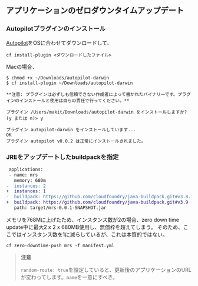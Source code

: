 ## アプリケーションのゼロダウンタイムアップデート

### Autopilotプラグインのインストール

[Autopilot](https://github.com/contraband/autopilot/releases)をOSに合わせてダウンロードして、

```
cf install-plugin <ダウンロードしたファイル>
```


Macの場合、

``` console
$ chmod +x ~/Downloads/autopilot-darwin 
$ cf install-plugin ~/Downloads/autopilot-darwin 

**注意: プラグインは必ずしも信頼できない作成者によって書かれたバイナリーです。プラグインのインストールと使用は自らの責任で行ってください。**

プラグイン /Users/makit/Downloads/autopilot-darwin をインストールしますか? (y または n)> y

プラグイン autopilot-darwin をインストールしています...
OK
プラグイン autopilot v0.0.2 は正常にインストールされました。
```

### JREをアップデートしたbuildpackを指定

``` diff
 applications:
 - name: mrs
   memory: 680m
-  instances: 2
+  instances: 1
-  buildpack: https://github.com/cloudfoundry/java-buildpack.git#v3.8.1
+  buildpack: https://github.com/cloudfoundry/java-buildpack.git#v3.9
   path: target/mrs-0.0.1-SNAPSHOT.jar
```

メモリを768Mに上げたため、インスタンス数が2の場合、zero down time update中に最大2 x 2 x 680MB使用し、無償枠を超えてしまう。
そのため、ここではインスタンス数を1に減らしているが、これは本質的ではない。

```
cf zero-downtime-push mrs -f manifest.yml
```

> **注意**
> 
> `random-route: true`を設定していると、更新後のアプリケーションのURLが変わってします。`name`を一意にすべき。
